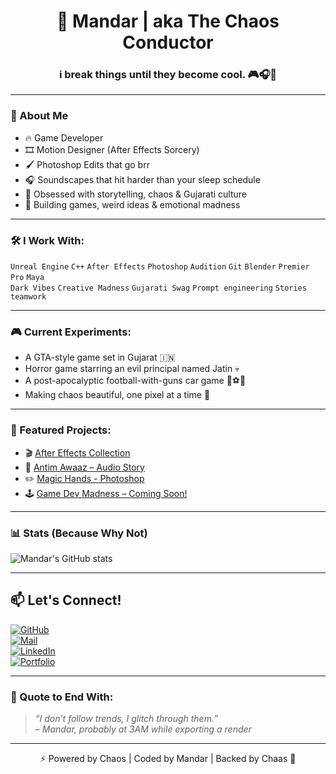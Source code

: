 <h1 align="center">🧠 Mandar | aka The Chaos Conductor</h1>
<h3 align="center">i break things until they become cool. 🎮🎧🧨</h3>

---

### 👾 About Me
- 🔥 Game Developer  
- 🎞️ Motion Designer (After Effects Sorcery)  
- 🖌️ Photoshop Edits that go brr  
- 🎧 Soundscapes that hit harder than your sleep schedule  
- 💭 Obsessed with storytelling, chaos & Gujarati culture  
- 🧩 Building games, weird ideas & emotional madness  

---

### 🛠️ I Work With:
`Unreal Engine` `C++` `After Effects` `Photoshop` `Audition` `Git` `Blender` `Premier Pro` `Maya`      
`Dark Vibes` `Creative Madness` `Gujarati Swag` `Prompt engineering` `Stories` `teamwork`

---

### 🎮 Current Experiments:
- A GTA-style game set in Gujarat 🇮🇳  
- Horror game starring an evil principal named Jatin 💀  
- A post-apocalyptic football-with-guns car game 🚗⚽🔫  
- Making chaos beautiful, one pixel at a time 🎨

---

### 📂 Featured Projects:
- 🎬 [After Effects Collection](https://github.com/Mandar187/After-Effect)  
- 🧠 [Antim Awaaz – Audio Story](https://github.com/Mandar187/Audition)
- ✏️ [Magic Hands - Photoshop](https://github.com/Mandar187/Photoshop)  
- 🕹️ [Game Dev Madness – Coming Soon!](#)

---

### 📊 Stats (Because Why Not)
![Mandar's GitHub stats](https://github-readme-stats.vercel.app/api?username=Mandar187&show_icons=true&theme=dark)

---

## 📫 Let's Connect!

[![GitHub](https://img.shields.io/badge/-GitHub-000?style=for-the-badge&logo=github&logoColor=white)](https://github.com/Mandar187)  
[![Mail](https://img.shields.io/badge/-Email-D14836?style=for-the-badge&logo=gmail&logoColor=white)](ahirmandarsolanki@gmail.com)  
[![LinkedIn](https://img.shields.io/badge/-LinkedIn-0A66C2?style=for-the-badge&logo=linkedin&logoColor=white)](www.linkedin.com/in/mandar-solanki-b516342a6)  
[![Portfolio](https://img.shields.io/badge/-Portfolio-FF5722?style=for-the-badge&logo=google-chrome&logoColor=white)](https://yourportfolio.com)  


---

### 🧠 Quote to End With:

> *“I don’t follow trends, I glitch through them.”*  
> *– Mandar, probably at 3AM while exporting a render*

---

<p align="center">⚡ Powered by Chaos | Coded by Mandar | Backed by Chaas 🥛</p>
